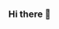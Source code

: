 ### Hi there 👋

<!--
**padilla410/padilla410** is a ✨ _special_ ✨ repository because its `README.md` (this file) appears on your GitHub profile.

Here are some ideas to get you started:

- 🔭 I’m currently a data scientist with the USGS Data Science Branch at US Geological Survey

Examples of my USGS work available on GitHub include:
* [lake-temperature-model-prep]()
* [lake-temperature-missouri-models]()

Exampels of my work under previous affilitations:
* [SWMPrExtension](https://github.com/NOAA-OCM/SWMPrExtension) - I served as project manager and technical lead on this project, leading a team of two staff. This was my initial entry into working with the [National Estuarine Research Reserve System](https://coast.noaa.gov/nerrs/). Working together we defined a series of data analyses and reporting templates that can be used to quickly develop custom annual status reports for each of the 29 reserves in the system.
* [SWMPrStorm](https://github.com/StormStories/SWMPrStorm) - I served as project manager and technical lead on this project, leading a team of three staff. I worked with the Southeast Atlantic NERRs to scope this work, and to develop and finalize this initial suite of data analyses. This project was "in progress" during my transition over to USGS, so the work was completed by Ben Crary, Amanda Flynn, and Shanna Rucker.
*

- 🌱 I’m currently learning ...
- 👯 I’m looking to collaborate on ...
- 🤔 I’m looking for help with ...
- 💬 Ask me about ...
- 📫 How to reach me: ...
- 😄 Pronouns: she/her
- ⚡ Fun fact: ...
-->
